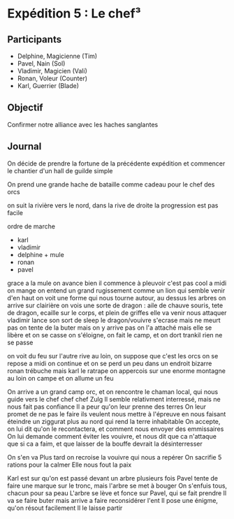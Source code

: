 # Expédition 5 : Le chef³

## Participants

- Delphine, Magicienne (Tim)
- Pavel, Nain (Sol)
- Vladimir, Magicien (Vali)
- Ronan, Voleur (Counter)
- Karl, Guerrier (Blade)

## Objectif

Confirmer notre alliance avec les haches sanglantes

## Journal
On décide de prendre la fortune de la précédente expédition et commencer le chantier d'un hall de guilde simple

On prend une grande hache de bataille comme cadeau pour le chef des orcs

on suit la rivière vers le nord, dans la rive de droite
la progression est pas facile 

ordre de marche
- karl
- vladimir
- delphine + mule
- ronan
- pavel

grace a la mule on avance bien
il commence à pleuvoir c'est pas cool
a midi on mange
on entend un grand rugissement comme un lion
qui semble venir d'en haut
on voit une forme qui nous tourne autour, au dessus les arbres
on arrive sur clairière
on vois une sorte de dragon : aile de chauve souris, tete de dragon, ecaille sur le corps, et plein de griffes
elle va venir nous attaquer
vladimir lance son sort de sleep
le dragon/vouivre s'ecrase mais ne meurt pas
on tente de la buter mais on y arrive pas
on l'a attaché mais elle se libère et on se casse
on s'éloigne, on fait le camp, et on dort trankil
rien ne se passe

on voit du feu sur l'autre rive au loin, on suppose que c'est les orcs
on se repose a midi
on continue et on se perd un peu dans un endroit bizarre
ronan trébuche mais karl le ratrape
on appercois sur une enorme montagne au loin
on campe et on allume un feu

On arrive a un grand camp orc, et on rencontre le chaman local, qui nous guide vers le chef chef chef Zulg
Il semble relativment interressé, mais ne nous fait pas confiance
Il a peur qu'on leur prenne des terres
On leur promet de ne pas le faire 
ils veulent nous mettre à l'épreuve en nous faisant éteindre un ziggurat plus au nord qui rend la terre inhabitable
On accepte, on lui dit qu'on le recontactera, et comment nous envoyer des emmissaires
On lui demande comment éviter les vouivre, et nous dit que ca n'attaque que si ca a faim, et que laisser de la bouffe devrait la désinterresser

On s'en va
Plus tard on recroise la vouivre qui nous a repérer
On sacrifie 5 rations pour la calmer
Elle nous fout la paix

Karl est sur qu'on est passé devant un arbre plusieurs fois
Pavel tente de faire une marque sur le tronc, mais l'arbre se met à bouger
On s'enfuis tous, chacun pour sa peau
L'arbre se lève et fonce sur Pavel, qui se fait prendre
Il va se faire buter mais arrive a faire reconsidérer l'ent
Il pose une énigme, qu'on résout facilement
Il le laisse partir





